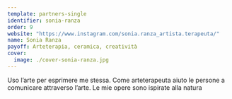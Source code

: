 ```yaml
---
template: partners-single
identifier: sonia-ranza
order: 9
website: "https://www.instagram.com/sonia.ranza_artista.terapeuta/"
name: Sonia Ranza
payoff: Arteterapia, ceramica, creatività
cover:
  image: ./cover-sonia-ranza.jpg
---
```


<EntryInfo variant="web" label="Visita" value="[instagram.com/sonia.ranza_artista.terapeuta](https://www.instagram.com/sonia.ranza_artista.terapeuta/)"/>

Uso l’arte per esprimere me stessa. Come arteterapeuta aiuto le persone a comunicare attraverso l’arte. Le mie opere sono ispirate alla natura